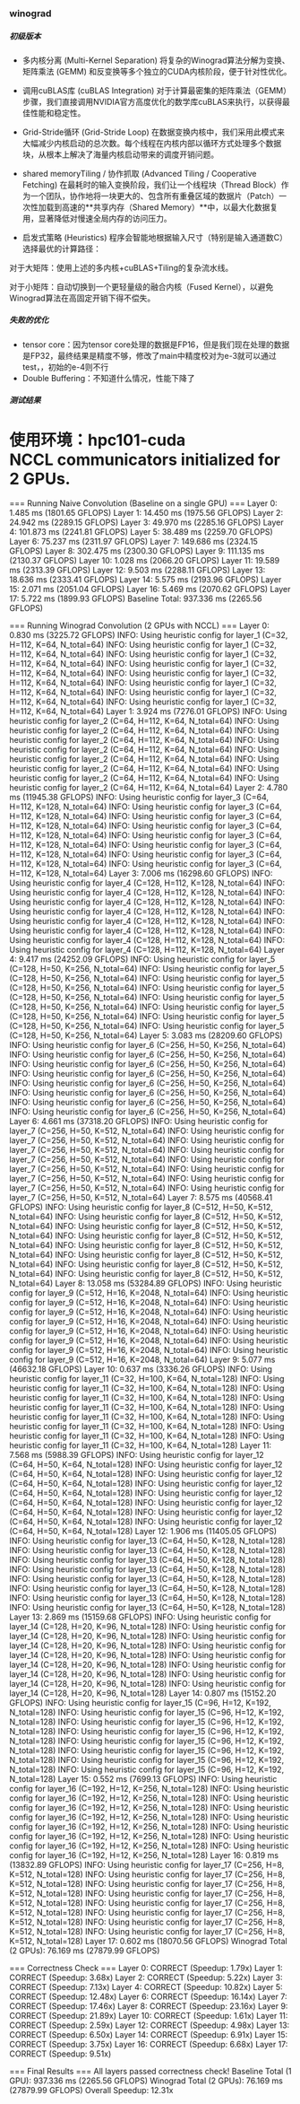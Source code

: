 ### winograd

##### 初级版本

- 多内核分离 (Multi-Kernel Separation)
将复杂的Winograd算法分解为变换、矩阵乘法 (GEMM) 和反变换等多个独立的CUDA内核阶段，便于针对性优化。

- 调用cuBLAS库 (cuBLAS Integration)
对于计算最密集的矩阵乘法（GEMM）步骤，我们直接调用NVIDIA官方高度优化的数学库cuBLAS来执行，以获得最佳性能和稳定性。

- Grid-Stride循环 (Grid-Stride Loop)
在数据变换内核中，我们采用此模式来大幅减少内核启动的总次数。每个线程在内核内部以循环方式处理多个数据块，从根本上解决了海量内核启动带来的调度开销问题。

- shared memoryTiling / 协作抓取 (Advanced Tiling / Cooperative Fetching)
在最耗时的输入变换阶段，我们让一个线程块（Thread Block）作为一个团队，协作地将一块更大的、包含所有重叠区域的数据片（Patch）一次性加载到高速的**共享内存（Shared Memory）**中，以最大化数据复用，显著降低对慢速全局内存的访问压力。

- 启发式策略 (Heuristics)
程序会智能地根据输入尺寸（特别是输入通道数C）选择最优的计算路径：

对于大矩阵：使用上述的多内核+cuBLAS+Tiling的复杂流水线。

对于小矩阵：自动切换到一个更轻量级的融合内核（Fused Kernel），以避免Winograd算法在高固定开销下得不偿失。

##### 失败的优化

- tensor core：因为tensor core处理的数据是FP16，但是我们现在处理的数据是FP32，最终结果是精度不够，修改了main中精度校对为e-3就可以通过test，，初始的e-4则不行
- Double Buffering：不知道什么情况，性能下降了

##### 测试结果

使用环境：hpc101-cuda  
NCCL communicators initialized for 2 GPUs.
============================================================

=== Running Naive Convolution (Baseline on a single GPU) ===
Layer  0: 1.485 ms (1801.65 GFLOPS)
Layer  1: 14.450 ms (1975.56 GFLOPS)
Layer  2: 24.942 ms (2289.15 GFLOPS)
Layer  3: 49.970 ms (2285.16 GFLOPS)
Layer  4: 101.873 ms (2241.81 GFLOPS)
Layer  5: 38.489 ms (2259.70 GFLOPS)
Layer  6: 75.237 ms (2311.97 GFLOPS)
Layer  7: 149.686 ms (2324.15 GFLOPS)
Layer  8: 302.475 ms (2300.30 GFLOPS)
Layer  9: 111.135 ms (2130.37 GFLOPS)
Layer 10: 1.028 ms (2066.20 GFLOPS)
Layer 11: 19.589 ms (2313.39 GFLOPS)
Layer 12: 9.503 ms (2288.11 GFLOPS)
Layer 13: 18.636 ms (2333.41 GFLOPS)
Layer 14: 5.575 ms (2193.96 GFLOPS)
Layer 15: 2.071 ms (2051.04 GFLOPS)
Layer 16: 5.469 ms (2070.62 GFLOPS)
Layer 17: 5.722 ms (1899.93 GFLOPS)
Baseline Total: 937.336 ms (2265.56 GFLOPS)

=== Running Winograd Convolution (2 GPUs with NCCL) ===
Layer  0: 0.830 ms (3225.72 GFLOPS)
INFO: Using heuristic config for layer_1 (C=32, H=112, K=64, N_total=64)
INFO: Using heuristic config for layer_1 (C=32, H=112, K=64, N_total=64)
INFO: Using heuristic config for layer_1 (C=32, H=112, K=64, N_total=64)
INFO: Using heuristic config for layer_1 (C=32, H=112, K=64, N_total=64)
INFO: Using heuristic config for layer_1 (C=32, H=112, K=64, N_total=64)
INFO: Using heuristic config for layer_1 (C=32, H=112, K=64, N_total=64)
INFO: Using heuristic config for layer_1 (C=32, H=112, K=64, N_total=64)
INFO: Using heuristic config for layer_1 (C=32, H=112, K=64, N_total=64)
Layer  1: 3.924 ms (7276.01 GFLOPS)
INFO: Using heuristic config for layer_2 (C=64, H=112, K=64, N_total=64)
INFO: Using heuristic config for layer_2 (C=64, H=112, K=64, N_total=64)
INFO: Using heuristic config for layer_2 (C=64, H=112, K=64, N_total=64)
INFO: Using heuristic config for layer_2 (C=64, H=112, K=64, N_total=64)
INFO: Using heuristic config for layer_2 (C=64, H=112, K=64, N_total=64)
INFO: Using heuristic config for layer_2 (C=64, H=112, K=64, N_total=64)
INFO: Using heuristic config for layer_2 (C=64, H=112, K=64, N_total=64)
INFO: Using heuristic config for layer_2 (C=64, H=112, K=64, N_total=64)
Layer  2: 4.780 ms (11945.38 GFLOPS)
INFO: Using heuristic config for layer_3 (C=64, H=112, K=128, N_total=64)
INFO: Using heuristic config for layer_3 (C=64, H=112, K=128, N_total=64)
INFO: Using heuristic config for layer_3 (C=64, H=112, K=128, N_total=64)
INFO: Using heuristic config for layer_3 (C=64, H=112, K=128, N_total=64)
INFO: Using heuristic config for layer_3 (C=64, H=112, K=128, N_total=64)
INFO: Using heuristic config for layer_3 (C=64, H=112, K=128, N_total=64)
INFO: Using heuristic config for layer_3 (C=64, H=112, K=128, N_total=64)
INFO: Using heuristic config for layer_3 (C=64, H=112, K=128, N_total=64)
Layer  3: 7.006 ms (16298.60 GFLOPS)
INFO: Using heuristic config for layer_4 (C=128, H=112, K=128, N_total=64)
INFO: Using heuristic config for layer_4 (C=128, H=112, K=128, N_total=64)
INFO: Using heuristic config for layer_4 (C=128, H=112, K=128, N_total=64)
INFO: Using heuristic config for layer_4 (C=128, H=112, K=128, N_total=64)
INFO: Using heuristic config for layer_4 (C=128, H=112, K=128, N_total=64)
INFO: Using heuristic config for layer_4 (C=128, H=112, K=128, N_total=64)
INFO: Using heuristic config for layer_4 (C=128, H=112, K=128, N_total=64)
INFO: Using heuristic config for layer_4 (C=128, H=112, K=128, N_total=64)
Layer  4: 9.417 ms (24252.09 GFLOPS)
INFO: Using heuristic config for layer_5 (C=128, H=50, K=256, N_total=64)
INFO: Using heuristic config for layer_5 (C=128, H=50, K=256, N_total=64)
INFO: Using heuristic config for layer_5 (C=128, H=50, K=256, N_total=64)
INFO: Using heuristic config for layer_5 (C=128, H=50, K=256, N_total=64)
INFO: Using heuristic config for layer_5 (C=128, H=50, K=256, N_total=64)
INFO: Using heuristic config for layer_5 (C=128, H=50, K=256, N_total=64)
INFO: Using heuristic config for layer_5 (C=128, H=50, K=256, N_total=64)
INFO: Using heuristic config for layer_5 (C=128, H=50, K=256, N_total=64)
Layer  5: 3.083 ms (28209.60 GFLOPS)
INFO: Using heuristic config for layer_6 (C=256, H=50, K=256, N_total=64)
INFO: Using heuristic config for layer_6 (C=256, H=50, K=256, N_total=64)
INFO: Using heuristic config for layer_6 (C=256, H=50, K=256, N_total=64)
INFO: Using heuristic config for layer_6 (C=256, H=50, K=256, N_total=64)
INFO: Using heuristic config for layer_6 (C=256, H=50, K=256, N_total=64)
INFO: Using heuristic config for layer_6 (C=256, H=50, K=256, N_total=64)
INFO: Using heuristic config for layer_6 (C=256, H=50, K=256, N_total=64)
INFO: Using heuristic config for layer_6 (C=256, H=50, K=256, N_total=64)
Layer  6: 4.661 ms (37318.20 GFLOPS)
INFO: Using heuristic config for layer_7 (C=256, H=50, K=512, N_total=64)
INFO: Using heuristic config for layer_7 (C=256, H=50, K=512, N_total=64)
INFO: Using heuristic config for layer_7 (C=256, H=50, K=512, N_total=64)
INFO: Using heuristic config for layer_7 (C=256, H=50, K=512, N_total=64)
INFO: Using heuristic config for layer_7 (C=256, H=50, K=512, N_total=64)
INFO: Using heuristic config for layer_7 (C=256, H=50, K=512, N_total=64)
INFO: Using heuristic config for layer_7 (C=256, H=50, K=512, N_total=64)
INFO: Using heuristic config for layer_7 (C=256, H=50, K=512, N_total=64)
Layer  7: 8.575 ms (40568.41 GFLOPS)
INFO: Using heuristic config for layer_8 (C=512, H=50, K=512, N_total=64)
INFO: Using heuristic config for layer_8 (C=512, H=50, K=512, N_total=64)
INFO: Using heuristic config for layer_8 (C=512, H=50, K=512, N_total=64)
INFO: Using heuristic config for layer_8 (C=512, H=50, K=512, N_total=64)
INFO: Using heuristic config for layer_8 (C=512, H=50, K=512, N_total=64)
INFO: Using heuristic config for layer_8 (C=512, H=50, K=512, N_total=64)
INFO: Using heuristic config for layer_8 (C=512, H=50, K=512, N_total=64)
INFO: Using heuristic config for layer_8 (C=512, H=50, K=512, N_total=64)
Layer  8: 13.058 ms (53284.89 GFLOPS)
INFO: Using heuristic config for layer_9 (C=512, H=16, K=2048, N_total=64)
INFO: Using heuristic config for layer_9 (C=512, H=16, K=2048, N_total=64)
INFO: Using heuristic config for layer_9 (C=512, H=16, K=2048, N_total=64)
INFO: Using heuristic config for layer_9 (C=512, H=16, K=2048, N_total=64)
INFO: Using heuristic config for layer_9 (C=512, H=16, K=2048, N_total=64)
INFO: Using heuristic config for layer_9 (C=512, H=16, K=2048, N_total=64)
INFO: Using heuristic config for layer_9 (C=512, H=16, K=2048, N_total=64)
INFO: Using heuristic config for layer_9 (C=512, H=16, K=2048, N_total=64)
Layer  9: 5.077 ms (46632.18 GFLOPS)
Layer 10: 0.637 ms (3336.26 GFLOPS)
INFO: Using heuristic config for layer_11 (C=32, H=100, K=64, N_total=128)
INFO: Using heuristic config for layer_11 (C=32, H=100, K=64, N_total=128)
INFO: Using heuristic config for layer_11 (C=32, H=100, K=64, N_total=128)
INFO: Using heuristic config for layer_11 (C=32, H=100, K=64, N_total=128)
INFO: Using heuristic config for layer_11 (C=32, H=100, K=64, N_total=128)
INFO: Using heuristic config for layer_11 (C=32, H=100, K=64, N_total=128)
INFO: Using heuristic config for layer_11 (C=32, H=100, K=64, N_total=128)
INFO: Using heuristic config for layer_11 (C=32, H=100, K=64, N_total=128)
Layer 11: 7.568 ms (5988.39 GFLOPS)
INFO: Using heuristic config for layer_12 (C=64, H=50, K=64, N_total=128)
INFO: Using heuristic config for layer_12 (C=64, H=50, K=64, N_total=128)
INFO: Using heuristic config for layer_12 (C=64, H=50, K=64, N_total=128)
INFO: Using heuristic config for layer_12 (C=64, H=50, K=64, N_total=128)
INFO: Using heuristic config for layer_12 (C=64, H=50, K=64, N_total=128)
INFO: Using heuristic config for layer_12 (C=64, H=50, K=64, N_total=128)
INFO: Using heuristic config for layer_12 (C=64, H=50, K=64, N_total=128)
INFO: Using heuristic config for layer_12 (C=64, H=50, K=64, N_total=128)
Layer 12: 1.906 ms (11405.05 GFLOPS)
INFO: Using heuristic config for layer_13 (C=64, H=50, K=128, N_total=128)
INFO: Using heuristic config for layer_13 (C=64, H=50, K=128, N_total=128)
INFO: Using heuristic config for layer_13 (C=64, H=50, K=128, N_total=128)
INFO: Using heuristic config for layer_13 (C=64, H=50, K=128, N_total=128)
INFO: Using heuristic config for layer_13 (C=64, H=50, K=128, N_total=128)
INFO: Using heuristic config for layer_13 (C=64, H=50, K=128, N_total=128)
INFO: Using heuristic config for layer_13 (C=64, H=50, K=128, N_total=128)
INFO: Using heuristic config for layer_13 (C=64, H=50, K=128, N_total=128)
Layer 13: 2.869 ms (15159.68 GFLOPS)
INFO: Using heuristic config for layer_14 (C=128, H=20, K=96, N_total=128)
INFO: Using heuristic config for layer_14 (C=128, H=20, K=96, N_total=128)
INFO: Using heuristic config for layer_14 (C=128, H=20, K=96, N_total=128)
INFO: Using heuristic config for layer_14 (C=128, H=20, K=96, N_total=128)
INFO: Using heuristic config for layer_14 (C=128, H=20, K=96, N_total=128)
INFO: Using heuristic config for layer_14 (C=128, H=20, K=96, N_total=128)
INFO: Using heuristic config for layer_14 (C=128, H=20, K=96, N_total=128)
INFO: Using heuristic config for layer_14 (C=128, H=20, K=96, N_total=128)
Layer 14: 0.807 ms (15152.20 GFLOPS)
INFO: Using heuristic config for layer_15 (C=96, H=12, K=192, N_total=128)
INFO: Using heuristic config for layer_15 (C=96, H=12, K=192, N_total=128)
INFO: Using heuristic config for layer_15 (C=96, H=12, K=192, N_total=128)
INFO: Using heuristic config for layer_15 (C=96, H=12, K=192, N_total=128)
INFO: Using heuristic config for layer_15 (C=96, H=12, K=192, N_total=128)
INFO: Using heuristic config for layer_15 (C=96, H=12, K=192, N_total=128)
INFO: Using heuristic config for layer_15 (C=96, H=12, K=192, N_total=128)
INFO: Using heuristic config for layer_15 (C=96, H=12, K=192, N_total=128)
Layer 15: 0.552 ms (7699.13 GFLOPS)
INFO: Using heuristic config for layer_16 (C=192, H=12, K=256, N_total=128)
INFO: Using heuristic config for layer_16 (C=192, H=12, K=256, N_total=128)
INFO: Using heuristic config for layer_16 (C=192, H=12, K=256, N_total=128)
INFO: Using heuristic config for layer_16 (C=192, H=12, K=256, N_total=128)
INFO: Using heuristic config for layer_16 (C=192, H=12, K=256, N_total=128)
INFO: Using heuristic config for layer_16 (C=192, H=12, K=256, N_total=128)
INFO: Using heuristic config for layer_16 (C=192, H=12, K=256, N_total=128)
INFO: Using heuristic config for layer_16 (C=192, H=12, K=256, N_total=128)
Layer 16: 0.819 ms (13832.89 GFLOPS)
INFO: Using heuristic config for layer_17 (C=256, H=8, K=512, N_total=128)
INFO: Using heuristic config for layer_17 (C=256, H=8, K=512, N_total=128)
INFO: Using heuristic config for layer_17 (C=256, H=8, K=512, N_total=128)
INFO: Using heuristic config for layer_17 (C=256, H=8, K=512, N_total=128)
INFO: Using heuristic config for layer_17 (C=256, H=8, K=512, N_total=128)
INFO: Using heuristic config for layer_17 (C=256, H=8, K=512, N_total=128)
INFO: Using heuristic config for layer_17 (C=256, H=8, K=512, N_total=128)
INFO: Using heuristic config for layer_17 (C=256, H=8, K=512, N_total=128)
Layer 17: 0.602 ms (18070.56 GFLOPS)
Winograd Total (2 GPUs): 76.169 ms (27879.99 GFLOPS)

=== Correctness Check ===
Layer  0: CORRECT (Speedup: 1.79x)
Layer  1: CORRECT (Speedup: 3.68x)
Layer  2: CORRECT (Speedup: 5.22x)
Layer  3: CORRECT (Speedup: 7.13x)
Layer  4: CORRECT (Speedup: 10.82x)
Layer  5: CORRECT (Speedup: 12.48x)
Layer  6: CORRECT (Speedup: 16.14x)
Layer  7: CORRECT (Speedup: 17.46x)
Layer  8: CORRECT (Speedup: 23.16x)
Layer  9: CORRECT (Speedup: 21.89x)
Layer 10: CORRECT (Speedup: 1.61x)
Layer 11: CORRECT (Speedup: 2.59x)
Layer 12: CORRECT (Speedup: 4.98x)
Layer 13: CORRECT (Speedup: 6.50x)
Layer 14: CORRECT (Speedup: 6.91x)
Layer 15: CORRECT (Speedup: 3.75x)
Layer 16: CORRECT (Speedup: 6.68x)
Layer 17: CORRECT (Speedup: 9.51x)

=== Final Results ===
All layers passed correctness check!
Baseline Total (1 GPU): 937.336 ms (2265.56 GFLOPS)
Winograd Total (2 GPUs): 76.169 ms (27879.99 GFLOPS)
Overall Speedup: 12.31x